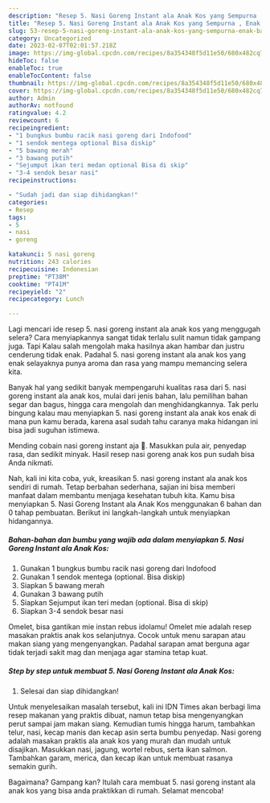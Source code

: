 ```yaml
---
description: "Resep 5. Nasi Goreng Instant ala Anak Kos yang Sempurna , Enak Banget"
title: "Resep 5. Nasi Goreng Instant ala Anak Kos yang Sempurna , Enak Banget"
slug: 53-resep-5-nasi-goreng-instant-ala-anak-kos-yang-sempurna-enak-banget
category: Uncategorized
date: 2023-02-07T02:01:57.218Z
image: https://img-global.cpcdn.com/recipes/8a354348f5d11e50/680x482cq70/5-nasi-goreng-instant-ala-anak-kos-foto-resep-utama.jpg
hideToc: false
enableToc: true
enableTocContent: false
thumbnail: https://img-global.cpcdn.com/recipes/8a354348f5d11e50/680x482cq70/5-nasi-goreng-instant-ala-anak-kos-foto-resep-utama.jpg
cover: https://img-global.cpcdn.com/recipes/8a354348f5d11e50/680x482cq70/5-nasi-goreng-instant-ala-anak-kos-foto-resep-utama.jpg
author: Admin
authorAv: notfound
ratingvalue: 4.2
reviewcount: 6
recipeingredient:
- "1 bungkus bumbu racik nasi goreng dari Indofood"
- "1 sendok mentega optional Bisa diskip"
- "5 bawang merah"
- "3 bawang putih"
- "Sejumput ikan teri medan optional Bisa di skip"
- "3-4 sendok besar nasi"
recipeinstructions:

- "Sudah jadi dan siap dihidangkan!"
categories:
- Resep
tags:
- 5
- nasi
- goreng

katakunci: 5 nasi goreng 
nutrition: 243 calories
recipecuisine: Indonesian
preptime: "PT38M"
cooktime: "PT41M"
recipeyield: "2"
recipecategory: Lunch

---
```



Lagi mencari ide resep 5. nasi goreng instant ala anak kos yang menggugah selera? Cara menyiapkannya sangat tidak terlalu sulit namun tidak gampang juga. Tapi Kalau salah mengolah maka hasilnya akan hambar dan justru cenderung tidak enak. Padahal 5. nasi goreng instant ala anak kos yang enak selayaknya punya aroma dan rasa yang mampu memancing selera kita.


Banyak hal yang sedikit banyak mempengaruhi kualitas rasa dari 5. nasi goreng instant ala anak kos, mulai dari jenis bahan, lalu pemilihan bahan segar dan bagus, hingga cara mengolah dan menghidangkannya. Tak perlu bingung kalau mau menyiapkan 5. nasi goreng instant ala anak kos enak di mana pun kamu berada, karena asal sudah tahu caranya maka hidangan ini bisa jadi suguhan istimewa.

Mending cobain nasi goreng instant aja 🤤. Masukkan pula air, penyedap rasa, dan sedikit minyak. Hasil resep nasi goreng anak kos pun sudah bisa Anda nikmati.


Nah, kali ini kita coba, yuk, kreasikan 5. nasi goreng instant ala anak kos sendiri di rumah. Tetap berbahan sederhana, sajian ini bisa memberi manfaat dalam membantu menjaga kesehatan tubuh kita. Kamu bisa menyiapkan 5. Nasi Goreng Instant ala Anak Kos menggunakan 6 bahan dan 0 tahap pembuatan. Berikut ini langkah-langkah untuk menyiapkan hidangannya.

<!--inarticleads1-->

##### Bahan-bahan dan bumbu yang wajib ada dalam menyiapkan 5. Nasi Goreng Instant ala Anak Kos:

1. Gunakan 1 bungkus bumbu racik nasi goreng dari Indofood
1. Gunakan 1 sendok mentega (optional. Bisa diskip)
1. Siapkan 5 bawang merah
1. Gunakan 3 bawang putih
1. Siapkan Sejumput ikan teri medan (optional. Bisa di skip)
1. Siapkan 3-4 sendok besar nasi


Omelet, bisa gantikan mie instan rebus idolamu! Omelet mie adalah resep masakan praktis anak kos selanjutnya. Cocok untuk menu sarapan atau makan siang yang mengenyangkan. Padahal sarapan amat berguna agar tidak terjadi sakit mag dan menjaga agar stamina tetap kuat. 

<!--inarticleads2-->

##### Step by step untuk membuat 5. Nasi Goreng Instant ala Anak Kos:


1. Selesai dan siap dihidangkan!

Untuk menyelesaikan masalah tersebut, kali ini IDN Times akan berbagi lima resep makanan yang praktis dibuat, namun tetap bisa mengenyangkan perut sampai jam makan siang. Kemudian tumis hingga harum, tambahkan telur, nasi, kecap manis dan kecap asin serta bumbu penyedap. Nasi goreng adalah masakan praktis ala anak kos yang murah dan mudah untuk disajikan. Masukkan nasi, jagung, wortel rebus, serta ikan salmon. Tambahkan garam, merica, dan kecap ikan untuk membuat rasanya semakin gurih. 

Bagaimana? Gampang kan? Itulah cara membuat 5. nasi goreng instant ala anak kos yang bisa anda praktikkan di rumah. Selamat mencoba!
